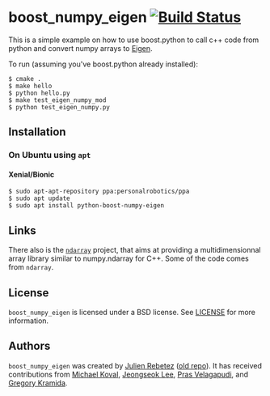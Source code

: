 # boost_numpy_eigen [![Build Status](https://travis-ci.org/personalrobotics/boost_numpy_eigen.svg?branch=master)](https://travis-ci.org/personalrobotics/boost_numpy_eigen)

This is a simple example on how to use boost.python to call c++ code from python and convert numpy arrays to [Eigen](http://eigen.tuxfamily.org/index.php?title=Main_Page).

To run (assuming you've boost.python already installed):

```console
$ cmake .
$ make hello
$ python hello.py
$ make test_eigen_numpy_mod
$ python test_eigen_numpy.py
```

## Installation

### On Ubuntu using `apt`

#### Xenial/Bionic

```
$ sudo apt-apt-repository ppa:personalrobotics/ppa
$ sudo apt update
$ sudo apt install python-boost-numpy-eigen
```

## Links

There also is the [`ndarray`](https://github.com/ndarray/ndarray) project, that aims at providing a multidimensionnal
array library similar to numpy.ndarray for C++. Some of the code comes from `ndarray`.

## License

`boost_numpy_eigen` is licensed under a BSD license. See [LICENSE](./LICENSE) for more information.

## Authors

`boost_numpy_eigen` was created by [Julien Rebetez](https://github.com/julienr) ([old repo](https://github.com/julienr/boost_numpy_eigen)). It has received contributions from [Michael Koval](https://github.com/mkoval), [Jeongseok Lee](https://github.com/jslee02), [Pras Velagapudi](https://github.com/psigen), and [Gregory Kramida](https://github.com/Algomorph).

